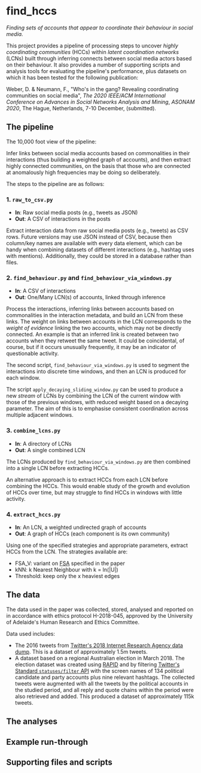 # find_hccs

_Finding sets of accounts that appear to coordinate their behaviour in social media._

This project provides a pipeline of processing steps to uncover _highly coordinating communities_ (HCCs)
within _latent coordination networks_ (LCNs) built through inferring connects between social media
actors based on their behaviour. It also provides a number of supporting scripts and analysis
tools for evaluating the pipeline's performance, plus datasets on which it has been tested for
the following publication:

Weber, D. & Neumann, F., "Who's in the gang? Revealing coordinating communities on social media",
_The 2020 IEEE/ACM International Conference on Advances in Social Networks Analysis and Mining_, _ASONAM 2020_, The Hague, Netherlands, 7-10 December, (submitted).

## The pipeline

The 10,000 foot view of the pipeline:

Infer links between social media accounts based on commonalities in their interactions
(thus building a weighted graph of accounts), and then extract highly connected
communities, on the basis that those who are connected at anomalously high
frequencies may be doing so deliberately.

The steps to the pipeline are as follows:

### 1. `raw_to_csv.py`

- **In**: Raw social media posts (e.g., tweets as JSON)
- **Out**: A CSV of interactions in the posts

Extract interaction data from raw social media posts (e.g., tweets) as CSV rows.
Future versions may use JSON instead of CSV, because then column/key names are
available with every data element, which can be handy when combining datasets of
different interactions (e.g., hashtag uses with mentions). Additionally, they
could be stored in a database rather than files.

### 2. `find_behaviour.py` and `find_behaviour_via_windows.py`

- **In**: A CSV of interactions
- **Out**: One/Many LCN(s) of accounts, linked through inference

Process the interactions, inferring links between accounts based on commonalities
in the interaction metadata, and build an LCN from these links. The weight on
links between accounts in the LCN corresponds to the _weight of evidence_ linking
the two accounts, which may not be directly connected. An example is that an
inferred link is created between two accounts when they retweet the same tweet.
It could be coincidental, of course, but if it occurs unusually frequently, it
may be an indicator of questionable activity.

The second script, `find_behaviour_via_windows.py` is used to segment the
interactions into discrete time windows, and then an LCN is produced for each
window.

The script `apply_decaying_sliding_window.py` can be used to produce a new
_stream_ of LCNs by combining the LCN of the current window with those of the
previous windows, with reduced weight based on a decaying parameter. The aim of
this is to emphasise consistent coordination across multiple adjacent windows.

### 3. `combine_lcns.py`

- **In**: A directory of LCNs
- **Out**: A single combined LCN

The LCNs produced by `find_behaviour_via_windows.py` are then combined into a
single LCN before extracting HCCs.

An alternative approach is to extract HCCs from each LCN before combining the
HCCs. This would enable study of the growth and evolution of HCCs over time, but
may struggle to find HCCs in windows with little activity.

### 4. `extract_hccs.py`

- **In**: An LCN, a weighted undirected graph of accounts
- **Out**: A graph of HCCs (each component is its own community)

Using one of the specified strategies and appropriate parameters, extract HCCs
from the LCN. The strategies available are:

- FSA_V: variant on [FSA](https://link.springer.com/article/10.1007/s13278-016-0319-z) specified in the paper
- kNN:  k Nearest Neighbour with k = ln(|U|)
- Threshold: keep only the x heaviest edges

## The data

The data used in the paper was collected, stored, analysed and reported on in
accordance with ethics protocol H-2018-045, approved by the University of
Adelaide's Human Research and Ethics Committee.

Data used includes:

- The 2016 tweets from [Twitter's 2018 Internet
Research Agency data dump](https://about.twitter.com/enus/values/elections-integrity.html). This is a dataset of approximately 1.5m tweets.
- A dataset based on a regional Australian election in March 2018. The election dataset was created using [RAPID](https://link.springer.com/chapter/10.1007/978-3-030-10997-4_44) and by filtering [Twitter's Standard `statuses/filter` API](https://developer.twitter.com/en/docs/tweets/filter-realtime/overview) with the screen names of 134 political candidate and party accounts
plus nine relevant hashtags. The collected tweets were augmented with all the tweets by the political accounts in the studied period, and all reply and quote chains within the period were also retrieved and added. This produced a dataset of approximately 115k tweets.

## The analyses

## Example run-through

## Supporting files and scripts
